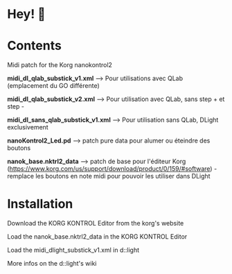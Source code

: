 # Hey! 🫡

# Contents

Midi patch for the Korg nanokontrol2

**midi_dl_qlab_substick_v1.xml** --> Pour utilisations avec QLab (emplacement du GO différente)


**midi_dl_qlab_substick_v2.xml** --> Pour utilisation avec QLab, sans step + et step -


**midi_dl_sans_qlab_substick_v1.xml** --> Pour utilisation sans QLab, DLight exclusivement


**nanoKontrol2_Led.pd** --> patch pure data pour alumer ou éteindre des boutons


**nanok_base.nktrl2_data** --> patch de base pour l'éditeur Korg (https://www.korg.com/us/support/download/product/0/159/#software) - remplace les boutons en note midi pour pouvoir les utiliser dans DLight


# Installation

Download the KORG KONTROL Editor from the korg's website

Load the nanok_base.nktrl2_data in the KORG KONTROL Editor

Load the midi_dlight_substick_v1.xml in d::light

More infos on the d::light's wiki
